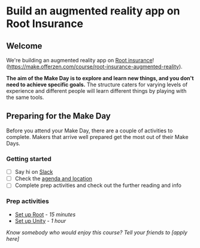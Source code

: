 # Build an augmented reality app on Root Insurance

## Welcome

We're building an augmented reality app on [Root insurance](http://root.co.za/insurance/)!(https://make.offerzen.com/course/root-insurance-augmented-reality).

<b>The aim of the Make Day is to explore and learn new things, and you don't need to achieve specific goals.</b> The structure caters for varying levels of experience and different people will learn different things by playing with the same tools.

## Preparing for the Make Day

Before you attend your Make Day, there are a couple of activities to complete. Makers that arrive well prepared get the most out of their Make Days.

### Getting started

- [ ] Say hi on [Slack](https://offerzen-make.slack.com/)
- [ ] Check the [agenda and location](agenda.md)
- [ ] Complete prep activities and check out the further reading and info

### Prep activities
- [Set up Root](https://github.com/OfferZen-Make/arinsuretech-activity-root-setup) - *15 minutes*
- [Set up Unity](https://github.com/OfferZen-Make/arinsuretech-activity-unity-setup) - *1 hour*

*Know somebody who would enjoy this course? Tell your friends to [apply here]*

